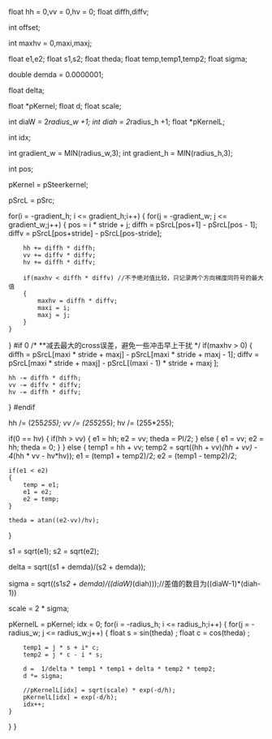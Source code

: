 float hh = 0,vv = 0,hv = 0;
float diffh,diffv;

int offset;

int maxhv = 0,maxi,maxj;

float e1,e2;
float s1,s2;
float theda;
float temp,temp1,temp2;
float sigma;

double demda = 0.0000001;

float delta;

float *pKernel;
float d;
float scale;

int   diaW = 2*radius_w +1;
int   diah = 2*radius_h +1;
float *pKernelL;

int idx;

int gradient_w = MIN(radius_w,3);
int gradient_h = MIN(radius_h,3);

int pos;


pKernel = pSteerkernel;

pSrcL = pSrc;

for(i = -gradient_h; i <= gradient_h;i++)
{
    for(j = -gradient_w; j <= gradient_w;j++)
    {
        pos   = i * stride + j;
        diffh = pSrcL[pos+1] - pSrcL[pos - 1];
        diffv = pSrcL[pos+stride] - pSrcL[pos-stride];

        hh += diffh * diffh;
        vv += diffv * diffv;
        hv += diffh * diffv;

        if(maxhv < diffh * diffv) //不予绝对值比较，只记录两个方向梯度同符号的最大值
        {
            maxhv = diffh * diffv;
            maxi = i;
            maxj = j;
        }
    }
}
#if 0 /* **减去最大的cross误差，避免一些冲击早上干扰 */ if(maxhv > 0) { diffh = pSrcL[maxi * stride + maxj] - pSrcL[maxi * stride + maxj - 1]; diffv = pSrcL[maxi * stride + maxj] - pSrcL[(maxi - 1) * stride + maxj ];

    hh -= diffh * diffh;
    vv -= diffv * diffv;
    hv -= diffh * diffv;
}
#endif

hh /= (255*255);
vv /= (255*255);
hv /= (255*255);

if(0 == hv)
{
    if(hh > vv)
    {
        e1 = hh;
        e2 = vv;
        theda = PI/2;
    }
    else
    {
        e1 = vv;
        e2 = hh;
        theda = 0;
    }
}
else
{
    temp1 = hh + vv;
    temp2 = sqrt((hh + vv)*(hh + vv) - 4*(hh * vv - hv*hv));
    e1 = (temp1 + temp2)/2;
    e2 = (temp1 - temp2)/2;

    if(e1 < e2)
    {
        temp = e1;
        e1 = e2;
        e2 = temp;
    }

    theda = atan((e2-vv)/hv);
}

s1 = sqrt(e1);
s2 = sqrt(e2);

delta = sqrt((s1 + demda)/(s2 + demda));

sigma = sqrt((s1*s2 + demda)/((diaW)*(diah)));//差值的数目为((diaW-1)*(diah-1))

scale = 2 * sigma;

pKernelL = pKernel;
idx = 0;
for(i = -radius_h; i <= radius_h;i++)
{
    for(j = -radius_w; j <= radius_w;j++)
    {
        float s = sin(theda) ;
        float c = cos(theda) ;

        temp1 = j * s + i* c;
        temp2 = j * c - i * s;

        d =  1/delta * temp1 * temp1 + delta * temp2 * temp2;
        d *= sigma;
        
        //pKernelL[idx] = sqrt(scale) * exp(-d/h);
        pKernelL[idx] = exp(-d/h);
        idx++;
    }

}
}
